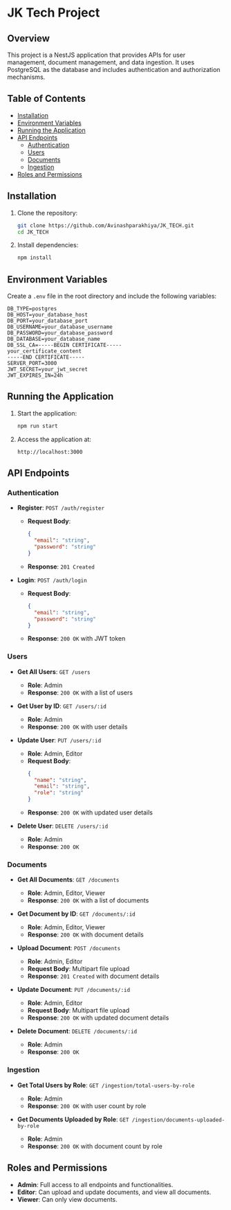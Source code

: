 # JK Tech Project

## Overview

This project is a NestJS application that provides APIs for user management, document management, and data ingestion. It uses PostgreSQL as the database and includes authentication and authorization mechanisms.

## Table of Contents

- [Installation](#installation)
- [Environment Variables](#environment-variables)
- [Running the Application](#running-the-application)
- [API Endpoints](#api-endpoints)
  - [Authentication](#authentication)
  - [Users](#users)
  - [Documents](#documents)
  - [Ingestion](#ingestion)
- [Roles and Permissions](#roles-and-permissions)

## Installation

1. Clone the repository:
   ```bash
   git clone https://github.com/Avinashparakhiya/JK_TECH.git
   cd JK_TECH
   ```
2. Install dependencies:
   ```bash
   npm install
   ```

## Environment Variables

Create a `.env` file in the root directory and include the following variables:

```env
DB_TYPE=postgres
DB_HOST=your_database_host
DB_PORT=your_database_port
DB_USERNAME=your_database_username
DB_PASSWORD=your_database_password
DB_DATABASE=your_database_name
DB_SSL_CA=-----BEGIN CERTIFICATE-----
your_certificate_content
-----END CERTIFICATE-----
SERVER_PORT=3000
JWT_SECRET=your_jwt_secret
JWT_EXPIRES_IN=24h
```

## Running the Application

1. Start the application:
   ```bash
   npm run start
   ```
2. Access the application at:
   ```
   http://localhost:3000
   ```

## API Endpoints

### Authentication

- **Register**: `POST /auth/register`
  - **Request Body**:
    ```json
    {
      "email": "string",
      "password": "string"
    }
    ```
  - **Response**: `201 Created`

- **Login**: `POST /auth/login`
  - **Request Body**:
    ```json
    {
      "email": "string",
      "password": "string"
    }
    ```
  - **Response**: `200 OK` with JWT token

### Users

- **Get All Users**: `GET /users`
  - **Role**: Admin
  - **Response**: `200 OK` with a list of users

- **Get User by ID**: `GET /users/:id`
  - **Role**: Admin
  - **Response**: `200 OK` with user details

- **Update User**: `PUT /users/:id`
  - **Role**: Admin, Editor
  - **Request Body**:
    ```json
    {
      "name": "string",
      "email": "string",
      "role": "string"
    }
    ```
  - **Response**: `200 OK` with updated user details

- **Delete User**: `DELETE /users/:id`
  - **Role**: Admin
  - **Response**: `200 OK`

### Documents

- **Get All Documents**: `GET /documents`
  - **Role**: Admin, Editor, Viewer
  - **Response**: `200 OK` with a list of documents

- **Get Document by ID**: `GET /documents/:id`
  - **Role**: Admin, Editor, Viewer
  - **Response**: `200 OK` with document details

- **Upload Document**: `POST /documents`
  - **Role**: Admin, Editor
  - **Request Body**: Multipart file upload
  - **Response**: `201 Created` with document details

- **Update Document**: `PUT /documents/:id`
  - **Role**: Admin, Editor
  - **Request Body**: Multipart file upload
  - **Response**: `200 OK` with updated document details

- **Delete Document**: `DELETE /documents/:id`
  - **Role**: Admin
  - **Response**: `200 OK`

### Ingestion

- **Get Total Users by Role**: `GET /ingestion/total-users-by-role`
  - **Role**: Admin
  - **Response**: `200 OK` with user count by role

- **Get Documents Uploaded by Role**: `GET /ingestion/documents-uploaded-by-role`
  - **Role**: Admin
  - **Response**: `200 OK` with document count by role

## Roles and Permissions

- **Admin**: Full access to all endpoints and functionalities.
- **Editor**: Can upload and update documents, and view all documents.
- **Viewer**: Can only view documents.

